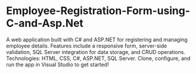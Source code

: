 # Employee-Registration-Form-using-C-and-Asp.Net
A web application built with C# and ASP.NET for registering and managing employee details. Features include a responsive form, server-side validation, SQL Server integration for data storage, and CRUD operations.  Technologies: HTML, CSS, C#, ASP.NET, SQL Server.  Clone, configure, and run the app in Visual Studio to get started!
